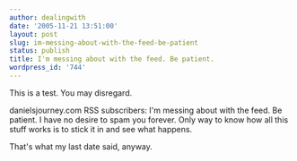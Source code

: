```yaml
---
author: dealingwith
date: '2005-11-21 13:51:00'
layout: post
slug: im-messing-about-with-the-feed-be-patient
status: publish
title: I'm messing about with the feed. Be patient.
wordpress_id: '744'
---
```


This is a test. You may disregard.

danielsjourney.com RSS subscribers: I'm messing about with the feed. Be
patient. I have no desire to spam you forever. Only way to know how all this
stuff works is to stick it in and see what happens.

That's what my last date said, anyway.


